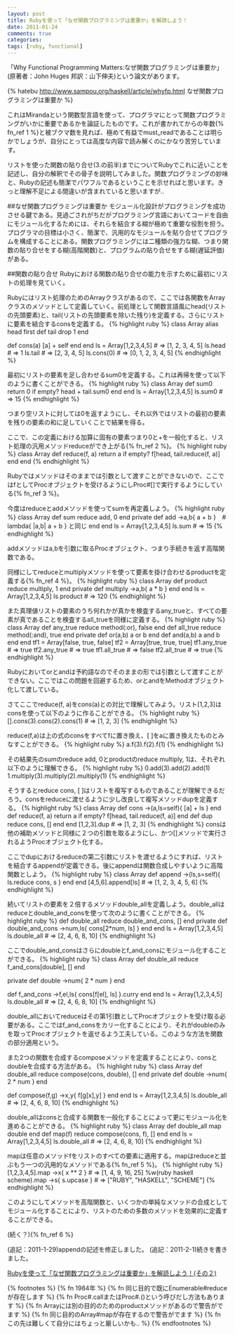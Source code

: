 ```yaml
---
layout: post
title: Rubyを使って「なぜ関数プログラミングは重要か」を解読しよう！
date: 2011-01-24
comments: true
categories:
tags: [ruby, functional]
---
```



「Why Functional Programming Matters:なぜ関数プログラミングは重要か」(原著者：John Huges 邦訳：山下伸夫)という論文があります。

{% hatebu http://www.sampou.org/haskell/article/whyfp.html なぜ関数プログラミングは重要か %}

これはMirandaという関数型言語を使って、プログラマにとって関数プログラミングがいかに重要であるかを論証したものです。これが書かれてからの年数{% fn_ref 1 %}と被ブクマ数を見れば、極めて有益でmust_readであることは明らかでしょうが、自分にとっては高度な内容で読み解くのにかなり苦労しています。

リストを使った関数の貼り合せ(3.の前半)までについてRubyでこれに近いことを記述し、自分の解釈でその骨子を説明してみました。関数プログラミングの妙味と、Rubyの記述も簡潔でパワフルであるということを示せればと思います。きっと理解不足による間違いが含まれていると思いますが..

##なぜ関数プログラミングは重要か
モジュール化設計がプログラミングを成功させる鍵である。見過ごされがちだがプログラミング言語においてコードを自由にモジュール化するためには、それらを結合する糊が極めて重要な役割を担う。プログラマの目標は小さく、簡潔で、汎用的なモジュールを貼り合せてプログラムを構成することにある。関数プログラミングには二種類の強力な糊、つまり関数の貼り合せをする糊(高階関数)と、プログラムの貼り合せをする糊(遅延評価)がある。

##関数の貼り合せ
Rubyにおける関数の貼り合せの能力を示すために最初にリストの処理を見ていく。

Rubyにはリスト処理のためのArrayクラスがあるので、ここでは各関数をArrayクラスのメソッドとして定義していく。前処理として関数言語風にhead(リストの先頭要素)と、tail(リストの先頭要素を除いた残り)を定義する。さらにリストに要素を結合するconsを定義する。
{% highlight ruby %}
class Array
  alias head first
  def tail
    drop 1
  end
  
  def cons(a)
    [a] + self
  end
end
ls = Array[1,2,3,4,5] # => [1, 2, 3, 4, 5]
ls.head # => 1
ls.tail # => [2, 3, 4, 5]
ls.cons(0) # => [0, 1, 2, 3, 4, 5]
{% endhighlight %}

最初にリストの要素を足し合わせるsum0を定義する。これは再帰を使って以下のように書くことができる。
{% highlight ruby %}
class Array
  def sum0
    return 0 if empty?
    head + tail.sum0
  end
end
ls = Array[1,2,3,4,5]
ls.sum0 # => 15
{% endhighlight %}

つまり空リストに対しては0を返すようにし、それ以外ではリストの最初の要素を残りの要素の和に足していくことで結果を得る。

ここで、この定義における加算に固有の要素つまり0と+を一般化すると、リスト処理の汎用メソッドreduceができ上がる{% fn_ref 2 %}。
{% highlight ruby %}
class Array
  def reduce(f, a)
    return a if empty?
    f[head, tail.reduce(f, a)]
  end
end
{% endhighlight %}

Rubyではメソッドはそのままでは引数として渡すことができないので、ここではfとしてProcオブジェクトを受けるようにしProc#[]で実行するようにしている{% fn_ref 3 %}。

今度はreduceとaddメソッドを使ってsumを再定義しよう。
{% highlight ruby %}
class Array
  def sum
    reduce add, 0
  end
  private
  def add
    ->a,b{ a + b }　# lambda{ |a,b| a + b } と同じ
  end
end
ls = Array[1,2,3,4,5]
ls.sum # => 15
{% endhighlight %}

addメソッドはa,bを引数に取るProcオブジェクト、つまり手続きを返す高階関数である。

同様にしてreduceとmultiplyメソッドを使って要素を掛け合わせるproductを定義する{% fn_ref 4 %}。
{% highlight ruby %}
class Array
  def product
    reduce multiply, 1
  end
  private
  def multiply
    ->a,b{ a * b }
  end
end
ls = Array[1,2,3,4,5]
ls.product # => 120
{% endhighlight %}

また真理値リストの要素のうち何れかが真かを検査するany_trueと、すべての要素が真であることを検査するall_trueを同様に定義する。
{% highlight ruby %}
class Array
  def any_true
    reduce method(:or), false
  end
  def all_true
    reduce method(:and), true
  end
  private
  def or(a,b)
    a or b
  end
  def and(a,b)
    a and b
  end
end
tf1 = Array[false, true, false]
tf2 = Array[true, true, true]
tf1.any_true # => true
tf2.any_true # => true
tf1.all_true # => false
tf2.all_true # => true
{% endhighlight %}

Rubyにおいてorとandは予約語なのでそのままの形では引数として渡すことができない。ここではこの問題を回避するため、orとandをMethodオブジェクト化して渡している。

さてここでreduce(f, a)をcons(a)との対比で理解してみよう。リスト[1,2,3]はconsを使って以下のように作ることができる。
{% highlight ruby %}
[].cons(3).cons(2).cons(1) # => [1, 2, 3]
{% endhighlight %}

reduce(f,a)は上の式のconsをすべてfに置き換え、\[ \]をaに置き換えたものとみなすことができる。
{% highlight ruby %}
a.f(3).f(2).f(1)
{% endhighlight %}

その結果先のsumのreduce add, 0とproductのreduce multiply, 1は、それぞれ以下のように理解できる。
{% highlight ruby %}
0.add(3).add(2).add(1)
1.multiply(3).multiply(2).multiply(1)
{% endhighlight %}

そうするとreduce cons, \[ \]はリストを複写するものであることが理解できるだろう。consをreduceに渡せるように少し改良して複写メソッドdupを定義する。
{% highlight ruby %}
class Array
  def cons
    ->(a,ls=self){ [a] + ls }
  end
  def reduce(f, a)
    return a if empty?
    f[head, tail.reduce(f, a)]
  end
  def dup
    reduce cons, []
  end
end
[1,2,3].dup # => [1, 2, 3]
{% endhighlight %}
consは他の補助メソッドと同様に２つの引数を取るようにし、かつ[]メソッドで実行されるようProcオブジェクト化する。

ここでdupにおけるreduceの第二引数にリストを渡せるようにすれば、リストを結合するappendが定義できる。後にappendは関数合成しやすいように高階関数としよう。
{% highlight ruby %}
class Array
  def append
    ->(ls,s=self){ ls.reduce cons, s }
  end
end
[4,5,6].append[ls] # => [1, 2, 3, 4, 5, 6]
{% endhighlight %}

続いてリストの要素を２倍するメソッドdouble_allを定義しよう。double_allはreduceとdouble_and_consを使って次のように書くことができる。
{% highlight ruby %}
  def double_all
    reduce double_and_cons, []
  end
  private
  def double_and_cons
    ->num,ls{ cons[2*num, ls] }
  end
end
ls = Array[1,2,3,4,5]
ls.double_all # => [2, 4, 6, 8, 10]
{% endhighlight %}

ここでdouble_and_consはさらにdoubleとf_and_consにモジュール化することができる。
{% highlight ruby %}
class Array
  def double_all
    reduce f_and_cons[double], []
  end
  
  private
  def double
    ->num{ 2 * num }
  end
  
  def f_and_cons
    ->f,el,ls{ cons[f[el], ls] }.curry
  end
end
ls = Array[1,2,3,4,5]
ls.double_all # => [2, 4, 6, 8, 10]
{% endhighlight %}

double_allにおいてreduceはその第1引数としてProcオブジェクトを受け取る必要がある。ここではf_and_consをカリー化することにより、それがdoubleのみを取ってProcオブジェクトを返せるよう工夫している。このような方法を関数の部分適用という。

また2つの関数を合成するcomposeメソッドを定義することにより、consとdoubleを合成する方法がある。
{% highlight ruby %}
class Array
  def double_all
    reduce compose(cons, double), []
  end
  private
  def double
    ->num{ 2 * num }
  end
  
  def compose(f,g)
    ->x,y{ f[g[x],y] }
  end
end
ls = Array[1,2,3,4,5]
ls.double_all # => [2, 4, 6, 8, 10]
{% endhighlight %}

double_allはconsと合成する関数を一般化することによって更にモジュール化を進めることができる。
{% highlight ruby %}
class Array
  def double_all
    map double
  end
  def map(f)
    reduce compose(cons, f), []
  end
end
ls = Array[1,2,3,4,5]
ls.double_all # => [2, 4, 6, 8, 10]
{% endhighlight %}

mapは任意のメソッドfをリストのすべての要素に適用する。mapはreduceと並ぶもう一つの汎用的なメソッドである{% fn_ref 5 %}。
{% highlight ruby %}
[1,2,3,4,5].map ->x{ x ** 2 } # => [1, 4, 9, 16, 25]
%w(ruby haskell scheme).map ->s{ s.upcase } # => ["RUBY", "HASKELL", "SCHEME"]
{% endhighlight %}

このようにしてメソッドを高階関数と、いくつかの単純なメソッドの合成としてモジュール化することにより、リストのための多数のメソッドを効果的に定義することができる。

(続く？){% fn_ref 6 %}

(追記：2011-1-29)appendの記述を修正しました。
(追記：2011-2-1)続きを書きました。

[Rubyを使って「なぜ関数プログラミングは重要か」を解読しよう！(その２)](http://melborne.github.com/2011/01/29/Ruby/ 'Rubyを使って「なぜ関数プログラミングは重要か」を解読しよう！(その２)')

{% footnotes %}
   {% fn 1984年 %}
   {% fn 同じ目的で既にEnumerable#reduceが存在します %}
   {% fn Proc#.callまたはProc#.()という呼びだし方法もあります %}
   {% fn Arrayには別の目的のためのproductメソッドがあるので警告がでます %}
   {% fn 同じ目的のArray#mapが存在するので警告がでます %}
   {% fn この先は難しくて自分にはちょっと厳しいかも.. %}
{% endfootnotes %}
